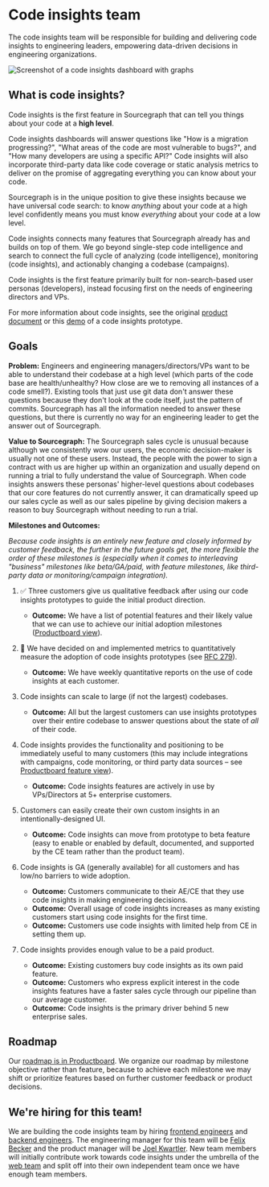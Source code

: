 # Code insights team

The code insights team will be responsible for building and delivering code insights to engineering leaders, empowering data-driven decisions in engineering organizations.

<img src="./screenshot.svg" alt="Screenshot of a code insights dashboard with graphs" />

## What is code insights?

Code insights is the first feature in Sourcegraph that can tell you things about your code at a **high level**. 

Code insights dashboards will answer questions like "How is a migration progressing?", "What areas of the code are most vulnerable to bugs?", and "How many developers are using a specific API?" Code insights will also incorporate third-party data like code coverage or static analysis metrics to deliver on the promise of aggregating everything you can know about your code. 

Sourcegraph is in the unique position to give these insights because we have universal code search: to know _anything_ about your code at a high level confidently means you must know _everything_ about your code at a low level.

Code insights connects many features that Sourcegraph already has and builds on top of them.
We go beyond single-step code intelligence and search to connect the full cycle of analyzing (code intelligence), monitoring (code insights), and actionably changing a codebase (campaigns).

Code insights is the first feature primarily built for non-search-based user personas (developers), instead focusing first on the needs of engineering directors and VPs.

For more information about code insights, see the original [product document](https://docs.google.com/document/d/1EHzor6I1GhVVIpl70mH-c10b1tNEl_p1xRMJ9qHQfoc/edit) or this [demo](https://www.youtube.com/watch?v=XqeRb6Mc4Co) of a code insights prototype.

## Goals 

**Problem:** Engineers and engineering managers/directors/VPs want to be able to understand their codebase at a high level (which parts of the code base are health/unhealthy? How close are we to removing all instances of a code smell?). Existing tools that just use git data don't answer these questions because they don't look at the code itself, just the pattern of commits. Sourcegraph has all the information needed to answer these questions, but there is currently no way for an engineering leader to get the answer out of Sourcegraph. 

**Value to Sourcegraph:** The Sourcegraph sales cycle is unusual because although we consistently wow our users, the economic decision-maker is usually not one of these users. Instead, the people with the power to sign a contract with us are higher up within an organization and usually depend on running a trial to fully understand the value of Sourcegraph. When code insights answers these personas' higher-level questions about codebases that our core features do not currently answer, it can dramatically speed up our sales cycle as well as our sales pipeline by giving decision makers a reason to buy Sourcegraph without needing to run a trial.

**Milestones and Outcomes:**

_Because code insights is an entirely new feature and closely informed by customer feedback, the further in the future goals get, the more flexible the order of these milestones is (especially when it comes to interleaving "business" milestones like beta/GA/paid, with feature milestones, like third-party data or monitoring/campaign integration)._ 

1. ✅ Three customers give us qualitative feedback after using our code insights prototypes to guide the initial product direction. 

    - **Outcome:** We have a list of potential features and their likely value that we can use to achieve our initial adoption milestones ([Productboard view](https://sourcegraph.productboard.com/feature-board/2327586-code-insights-next-objective)). 

1. 🔄 We have decided on and implemented metrics to quantitatively measure the adoption of code insights prototypes (see [RFC 279](https://docs.google.com/document/d/1I10tm5CFZvzQYNeV--JacRGLLIUesXQBp6ZO8uhakRs/edit#)). 

    - **Outcome:** We have weekly quantitative reports on the use of code insights at each customer. 

1. Code insights can scale to large (if not the largest) codebases. 

    - **Outcome:** All but the largest customers can use insights prototypes over their entire codebase to answer questions about the state of _all_ of their code.

1. Code insights provides the functionality and positioning to be immediately useful to many customers (this may include integrations with campaigns, code monitoring, or third party data sources – see [Productboard feature view](https://sourcegraph.productboard.com/feature-board/1793095-code-insights)).  

    - **Outcome:** Code insights features are actively in use by VPs/Directors at 5+ enterprise customers.  

1. Customers can easily create their own custom insights in an intentionally-designed UI.

    - **Outcome:** Code insights can move from prototype to beta feature (easy to enable or enabled by default, documented, and supported by the CE team rather than the product team).  

1. Code insights is GA (generally available) for all customers and has low/no barriers to wide adoption. 

    - **Outcome:** Customers communicate to their AE/CE that they use code insights in making engineering decisions. 
    - **Outcome:** Overall usage of code insights increases as many existing customers start using code insights for the first time. 
    - **Outcome:** Customers use code insights with limited help from CE in setting them up. 

1. Code insights provides enough value to be a paid product. 

    - **Outcome:** Existing customers buy code insights as its own paid feature. 
    - **Outcome:** Customers who express explicit interest in the code insights features have a faster sales cycle through our pipeline than our average customer. 
    - **Outcome:** Code insights is the primary driver behind 5 new enterprise sales. 

## Roadmap

Our [roadmap is in Productboard](https://sourcegraph.productboard.com/roadmap/2327428-code-insights-objectives-roadmap). We organize our roadmap by milestone objective rather than feature, because to achieve each milestone we may shift or prioritize features based on further customer feedback or product decisions. 

## We're hiring for this team!

We are building the code insights team by hiring [frontend engineers](../hiring/software-engineer-frontend.md) and [backend engineers](../hiring/software-engineer-backend.md). The engineering manager for this team will be [Felix Becker](../../../company/team/index.md#felix-becker) and the product manager will be [Joel Kwartler](../../../company/team/index.md#joel-kwartler-he-him).
New team members will initially contribute work towards code insights under the umbrella of the [web team](../web/index.md) and split off into their own independent team once we have enough team members.
